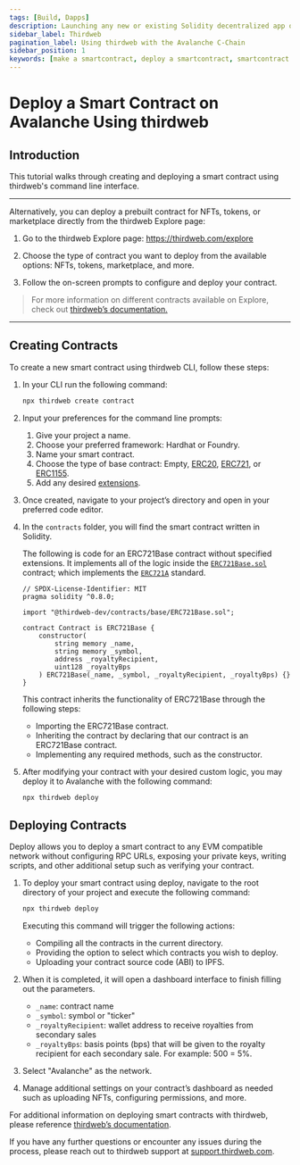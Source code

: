 ```yaml
---
tags: [Build, Dapps]
description: Launching any new or existing Solidity decentralized app on Avalanche C-Chain fosters the same developer experience as Ethereum, but benefits from the security, speed, and interoperability of the Avalanche Network.
sidebar_label: Thirdweb
pagination_label: Using thirdweb with the Avalanche C-Chain
sidebar_position: 1
keywords: [make a smartcontract, deploy a smartcontract, smartcontract development, thirdweb sdk, use thirdweb to deploy a smartcontract]
---
```


# Deploy a Smart Contract on Avalanche Using thirdweb

## Introduction

This tutorial walks through creating and deploying a smart contract using thirdweb's command line
interface. 

---

Alternatively, you can deploy a prebuilt contract for NFTs, tokens, or marketplace directly from the
thirdweb Explore page:

1. Go to the thirdweb Explore page: <https://thirdweb.com/explore>

2. Choose the type of contract you want to deploy from the available options: NFTs, tokens,
marketplace, and more.
3. Follow the on-screen prompts to configure and deploy your contract.

> For more information on different contracts available on Explore, check out [thirdweb’s documentation.](https://portal.thirdweb.com/pre-built-contracts)

---

## Creating Contracts

To create a new smart contract using thirdweb CLI, follow these steps:

1. In your CLI run the following command:

   ```bash
   npx thirdweb create contract
   ```

2. Input your preferences for the command line prompts:
   1. Give your project a name.
   2. Choose your preferred framework: Hardhat or Foundry.
   3. Name your smart contract.
   4. Choose the type of base contract: Empty, [ERC20](https://portal.thirdweb.com/solidity/base-contracts/erc20base),
   [ERC721](https://portal.thirdweb.com/solidity/base-contracts/erc721base), or [ERC1155](https://portal.thirdweb.com/solidity/base-contracts/erc1155base).
   5. Add any desired [extensions](https://portal.thirdweb.com/solidity/extensions).
3. Once created, navigate to your project’s directory and open in your preferred code editor.
4. In the `contracts` folder, you will find the smart contract written in Solidity.

   The following is code for an ERC721Base contract without specified extensions. It implements all
   of the logic inside the [`ERC721Base.sol`](https://github.com/thirdweb-dev/contracts/blob/main/contracts/base/ERC721Base.sol)
   contract; which implements the
   [`ERC721A`](https://github.com/thirdweb-dev/contracts/blob/main/contracts/eip/ERC721A.sol) standard.

   ```solidity
   // SPDX-License-Identifier: MIT
   pragma solidity ^0.8.0;

   import "@thirdweb-dev/contracts/base/ERC721Base.sol";

   contract Contract is ERC721Base {
       constructor(
           string memory _name,
           string memory _symbol,
           address _royaltyRecipient,
           uint128 _royaltyBps
       ) ERC721Base(_name, _symbol, _royaltyRecipient, _royaltyBps) {}
   }
   ```

   This contract inherits the functionality of ERC721Base through the following steps:

   - Importing the ERC721Base contract.
   - Inheriting the contract by declaring that our contract is an ERC721Base contract.
   - Implementing any required methods, such as the constructor.

5. After modifying your contract with your desired custom logic, you may deploy it to Avalanche
with the following command:

   ```bash
   npx thirdweb deploy
   ```

## Deploying Contracts

Deploy allows you to deploy a smart contract to any EVM compatible network without configuring RPC
URLs, exposing your private keys, writing scripts, and other additional setup such as verifying your
contract.

1. To deploy your smart contract using deploy, navigate to the root directory of your project and
execute the following command:

   ```bash
   npx thirdweb deploy
   ```

   Executing this command will trigger the following actions:

   - Compiling all the contracts in the current directory.
   - Providing the option to select which contracts you wish to deploy.
   - Uploading your contract source code (ABI) to IPFS.

2. When it is completed, it will open a dashboard interface to finish filling out the parameters.
   - `_name`: contract name
   - `_symbol`: symbol or "ticker"
   - `_royaltyRecipient`: wallet address to receive royalties from secondary sales
   - `_royaltyBps`: basis points (bps) that will be given to the royalty recipient for each
   secondary sale. For example: 500 = 5%.
3. Select "Avalanche" as the network.
4. Manage additional settings on your contract’s dashboard as needed such as uploading NFTs,
configuring permissions, and more.

For additional information on deploying smart contracts with thirdweb, please reference [thirdweb’s documentation](https://portal.thirdweb.com/deploy).

If you have any further questions or encounter any issues during the process, please reach out to
thirdweb support at [support.thirdweb.com](http://support.thirdweb.com/).
